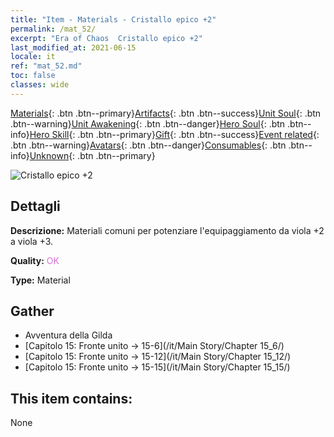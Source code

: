 ```yaml
---
title: "Item - Materials - Cristallo epico +2"
permalink: /mat_52/
excerpt: "Era of Chaos  Cristallo epico +2"
last_modified_at: 2021-06-15
locale: it
ref: "mat_52.md"
toc: false
classes: wide
---
```

 [Materials](/ItemsIT/){: .btn .btn--primary}[Artifacts](/ItemsIT/Artifacts/){: .btn .btn--success}[Unit Soul](/ItemsIT/UnitSoul/){: .btn .btn--warning}[Unit Awakening](/ItemsIT/UnitAwakening/){: .btn .btn--danger}[Hero Soul](/ItemsIT/HeroSoul/){: .btn .btn--info}[Hero Skill](/ItemsIT/HeroSkill/){: .btn .btn--primary}[Gift](/ItemsIT/Gift/){: .btn .btn--success}[Event related](/ItemsIT/Events/){: .btn .btn--warning}[Avatars](/ItemsIT/Avatars/){: .btn .btn--danger}[Consumables](/ItemsIT/Consumables/){: .btn .btn--info}[Unknown](/ItemsIT/Unknown/){: .btn .btn--primary}

 ![Cristallo epico +2](/images/t/i_cailiao_shuijing2.png)

## Dettagli
 **Descrizione:** Materiali comuni per potenziare l'equipaggiamento da viola +2 a viola +3.

 **Quality:** <span style="color: #DA70D6">OK</span>

 **Type:** Material

## Gather

*    Avventura della Gilda 
*    [Capitolo 15: Fronte unito -> 15-6](/it/Main Story/Chapter 15_6/) 
*    [Capitolo 15: Fronte unito -> 15-12](/it/Main Story/Chapter 15_12/) 
*    [Capitolo 15: Fronte unito -> 15-15](/it/Main Story/Chapter 15_15/) 

## This item contains:

  None

